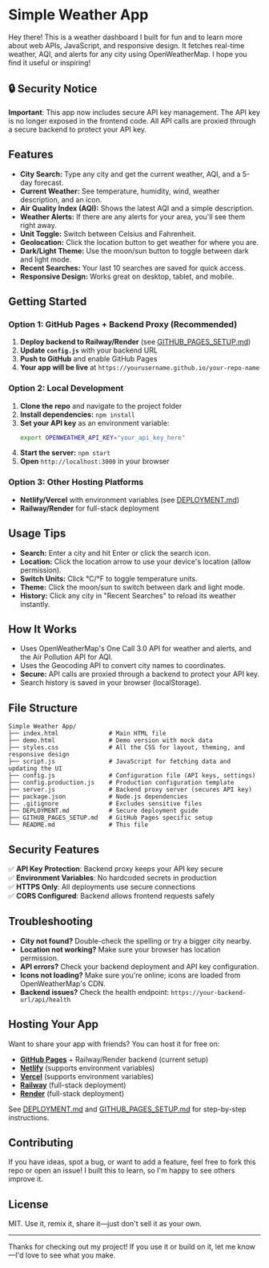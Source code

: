 # Simple Weather App

Hey there! This is a weather dashboard I built for fun and to learn more about web APIs, JavaScript, and responsive design. It fetches real-time weather, AQI, and alerts for any city using OpenWeatherMap. I hope you find it useful or inspiring!

## 🔒 Security Notice

**Important**: This app now includes secure API key management. The API key is no longer exposed in the frontend code. All API calls are proxied through a secure backend to protect your API key.

## Features

- **City Search:** Type any city and get the current weather, AQI, and a 5-day forecast.
- **Current Weather:** See temperature, humidity, wind, weather description, and an icon.
- **Air Quality Index (AQI):** Shows the latest AQI and a simple description.
- **Weather Alerts:** If there are any alerts for your area, you'll see them right away.
- **Unit Toggle:** Switch between Celsius and Fahrenheit.
- **Geolocation:** Click the location button to get weather for where you are.
- **Dark/Light Theme:** Use the moon/sun button to toggle between dark and light mode.
- **Recent Searches:** Your last 10 searches are saved for quick access.
- **Responsive Design:** Works great on desktop, tablet, and mobile.

## Getting Started

### Option 1: GitHub Pages + Backend Proxy (Recommended)
1. **Deploy backend to Railway/Render** (see [GITHUB_PAGES_SETUP.md](GITHUB_PAGES_SETUP.md))
2. **Update `config.js`** with your backend URL
3. **Push to GitHub** and enable GitHub Pages
4. **Your app will be live** at `https://yourusername.github.io/your-repo-name`

### Option 2: Local Development
1. **Clone the repo** and navigate to the project folder
2. **Install dependencies:** `npm install`
3. **Set your API key** as an environment variable:
   ```bash
   export OPENWEATHER_API_KEY="your_api_key_here"
   ```
4. **Start the server:** `npm start`
5. **Open** `http://localhost:3000` in your browser

### Option 3: Other Hosting Platforms
- **Netlify/Vercel** with environment variables (see [DEPLOYMENT.md](DEPLOYMENT.md))
- **Railway/Render** for full-stack deployment

## Usage Tips

- **Search:** Enter a city and hit Enter or click the search icon.
- **Location:** Click the location arrow to use your device's location (allow permission).
- **Switch Units:** Click °C/°F to toggle temperature units.
- **Theme:** Click the moon/sun to switch between dark and light mode.
- **History:** Click any city in "Recent Searches" to reload its weather instantly.

## How It Works

- Uses OpenWeatherMap's One Call 3.0 API for weather and alerts, and the Air Pollution API for AQI.
- Uses the Geocoding API to convert city names to coordinates.
- **Secure:** API calls are proxied through a backend to protect your API key.
- Search history is saved in your browser (localStorage).

## File Structure

```
Simple Weather App/
├── index.html              # Main HTML file
├── demo.html               # Demo version with mock data
├── styles.css              # All the CSS for layout, theming, and responsive design
├── script.js               # JavaScript for fetching data and updating the UI
├── config.js               # Configuration file (API keys, settings)
├── config.production.js    # Production configuration template
├── server.js               # Backend proxy server (secures API key)
├── package.json            # Node.js dependencies
├── .gitignore              # Excludes sensitive files
├── DEPLOYMENT.md           # Secure deployment guide
├── GITHUB_PAGES_SETUP.md   # GitHub Pages specific setup
└── README.md               # This file
```

## Security Features

✅ **API Key Protection**: Backend proxy keeps your API key secure  
✅ **Environment Variables**: No hardcoded secrets in production  
✅ **HTTPS Only**: All deployments use secure connections  
✅ **CORS Configured**: Backend allows frontend requests safely  

## Troubleshooting

- **City not found?** Double-check the spelling or try a bigger city nearby.
- **Location not working?** Make sure your browser has location permission.
- **API errors?** Check your backend deployment and API key configuration.
- **Icons not loading?** Make sure you're online; icons are loaded from OpenWeatherMap's CDN.
- **Backend issues?** Check the health endpoint: `https://your-backend-url/api/health`

## Hosting Your App

Want to share your app with friends? You can host it for free on:
- **[GitHub Pages](https://pages.github.com/)** + Railway/Render backend (current setup)
- **[Netlify](https://www.netlify.com/)** (supports environment variables)
- **[Vercel](https://vercel.com/)** (supports environment variables)
- **[Railway](https://railway.app/)** (full-stack deployment)
- **[Render](https://render.com/)** (full-stack deployment)

See [DEPLOYMENT.md](DEPLOYMENT.md) and [GITHUB_PAGES_SETUP.md](GITHUB_PAGES_SETUP.md) for step-by-step instructions.

## Contributing

If you have ideas, spot a bug, or want to add a feature, feel free to fork this repo or open an issue! I built this to learn, so I'm happy to see others improve it.

## License

MIT. Use it, remix it, share it—just don't sell it as your own.

---

Thanks for checking out my project! If you use it or build on it, let me know—I'd love to see what you make.